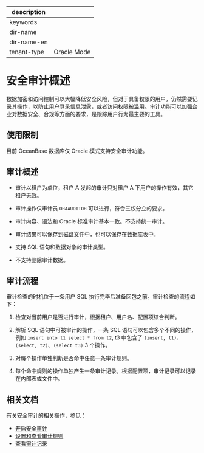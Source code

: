 |description||
|---|---|
|keywords||
|dir-name||
|dir-name-en||
|tenant-type|Oracle Mode|

# 安全审计概述

数据加密和访问控制可以大幅降低安全风险，但对于具备权限的用户，仍然需要记录其操作，以防止用户登录信息泄露，或者访问权限被滥用。审计功能可以加强企业对数据安全、合规等方面的要求，是跟踪用户行为最主要的工具。

## 使用限制

目前 OceanBase 数据库仅 Oracle 模式支持安全审计功能。

## 审计概述

* 审计以租户为单位，租户 A 发起的审计只对租户 A 下用户的操作有效，其它租户无效。

* 审计操作仅审计员 `ORAAUDITOR` 可以进行，符合三权分立的要求。

* 审计内容、语法和 Oracle 标准审计基本一致。不支持统一审计。

* 审计结果可以保存到磁盘文件中，也可以保存在数据库表中。

* 支持 SQL 语句和数据对象的审计类型。

* 不支持删除审计数据。

## 审计流程

审计检查的时机位于一条用户 SQL 执行完毕后准备回包之前。审计检查的流程如下：

1. 检查对当前用户是否进行审计，根据租户、用户名、配置项综合判断。

2. 解析 SQL 语句中可被审计的操作，一条 SQL 语句可以包含多个不同的操作，例如 `insert into t1 select * from t2`, t3 中包含了 `(insert, t1)`、 `(select, t2)`、`(select t3)` 3 个操作。

3. 对每个操作单独判断是否命中任意一条审计规则。

4. 每个命中规则的操作单独产生一条审计记录。根据配置项，审计记录可以记录在内部表或文件中。

## 相关文档

有关安全审计的相关操作，参见：

* [开启安全审计](../600.security-audit/200.audit-open.md)
* [设置和查看审计规则](../600.security-audit/300.set-up-and-view-audit-rules.md)
* [查看审计记录](../600.security-audit/500.audit-records.md)
